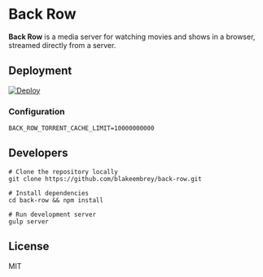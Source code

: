 # Back Row

**Back Row** is a media server for watching movies and shows in a browser, streamed directly from a server.

## Deployment

[![Deploy](https://www.herokucdn.com/deploy/button.png)](https://heroku.com/deploy?template=https://github.com/blakeembrey/back-row)

### Configuration

```
BACK_ROW_TORRENT_CACHE_LIMIT=10000000000
```

## Developers

```
# Clone the repository locally
git clone https://github.com/blakeembrey/back-row.git

# Install dependencies
cd back-row && npm install

# Run development server
gulp server
```

## License

MIT
